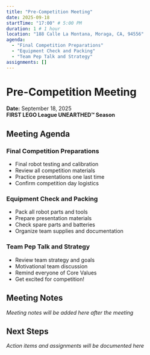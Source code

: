 ```yaml
---
title: "Pre-Competition Meeting"
date: 2025-09-18
startTime: "17:00" # 5:00 PM
duration: 1 # 1 hour
location: "188 Calle La Montana, Moraga, CA, 94556"
agenda:
  - "Final Competition Preparations"
  - "Equipment Check and Packing"
  - "Team Pep Talk and Strategy"
assignments: []
---
```


# Pre-Competition Meeting
**Date:** September 18, 2025  
**FIRST LEGO League UNEARTHED™ Season**

## Meeting Agenda

### Final Competition Preparations
- Final robot testing and calibration
- Review all competition materials
- Practice presentations one last time
- Confirm competition day logistics

### Equipment Check and Packing
- Pack all robot parts and tools
- Prepare presentation materials
- Check spare parts and batteries
- Organize team supplies and documentation

### Team Pep Talk and Strategy
- Review team strategy and goals
- Motivational team discussion
- Remind everyone of Core Values
- Get excited for competition!

## Meeting Notes

*Meeting notes will be added here after the meeting*

## Next Steps

*Action items and assignments will be documented here*